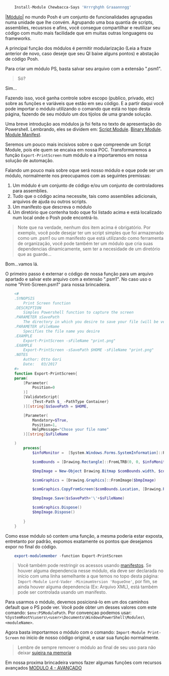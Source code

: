 ~~~powershell
    Install-Module Chewbacca-Says 'Hrrrghghh Graaannngg'
~~~

[|Módulo|](https://educacao.uol.com.br/disciplinas/matematica/modulo-ou-valor-absoluto-calculando-o-modulo.htm) no mundo Posh é um conjunto de funcionalidades agrupadas numa unidade que lhe convém. Agrupando uma boa quantia de scripts, assemblies, recusrsos e afins, você consegue compartilhar e reutilizar seu código com muito mais facilidade que em muitas outras longuagens ou frameworks.

A principal função dos módulos é permitir modularização (Leia a fraze anterior de novo, caso deseje que seu QI baixe alguns pontos) e abstação de código Posh.

Para criar um módulo PS, basta salvar seu arquivo com a extensão ".psm1".

>Só?

Sim...

Fazendo isso, você ganha controle sobre escopo (publico, privado, etc) sobre as funções e variáveis que estão em seu código. E a partir daqui você pode importar o módulo utilizando o comando que está no topo desta página, fazendo de seu módulo um dos tijolos de uma grande solução.

Uma breve introdução aos módulos ja foi feita no texto de apresentação do Powershell. Lembrando, eles se dividem em:
[Script Module](https://msdn.microsoft.com/en-us/library/dd878340(v=vs.85).aspx).
[Binary Module](https://msdn.microsoft.com/en-us/library/dd878342(v=vs.85).aspx).
[Module Manifest](https://msdn.microsoft.com/en-us/library/dd878337(v=vs.85).aspx). 

Seremos um pouco mais incisivos sobre o que compreende um Script Module, pois ele quem se encaixa em nossa POC. Transformaremos a função `Export-PrintScreen` num módulo e a importaremos em nossa solução de automação.

Falando um pouco mais sobre oque será nosso módulo e oque pode ser um módulo, normalmente nos preocupamos com as seguintes premissas:
1. Um módulo é um conjunto de código e/ou um conjunto de controladores para assemblies.
2. Tudo que o código acima necessite, tais como assemblies adicionais, arquivos de ajuda ou outros scripts.
3. Um manifesto que descreva o módulo
4. Um diretório que contenha todo oque foi listado acima e está localizado num local onde o Posh pode encontrá-lo.

>Note que na verdade, nenhum dos item acima é obrigatório. Por exemplo, você pode desejar ter um script simples que foi armazenado como um .psm1 ou um manifesto que está utilizando como ferramenta de organização, você pode também ter um módulo que cria suas dependencias dinamicamente, sem ter a necesidade de um diretório que as guarde...

Bom...vamos lá.

O primeiro passo é externar o código de nossa função para um arquivo apartado e salvar este arquivo com a extensão ".psm1". No caso uso o nome "Print-Screen.psm1" para nossa brincadeira.

~~~powershell
    <#
    .SYNOPSIS
        Print Screen function
    .DESCRIPTION
        Simples Powershell function to capture the screen
    .PARAMETER sSavePath
        The directory in which you desire to save your file (will be verified using Test-Path)
    .PARAMETER sFileName
        Specifies the file name you desire
    .EXAMPLE
        Export-PrintScreen -sFileName "print.png"
    .EXAMPLE
        Export-PrintScreen -sSavePath $HOME -sFileName "print.png"
    .NOTES
        Author: Otto Gori
        Date:   03/2017    
    #>
    function Export-PrintScreen{
    param(
        [Parameter(
            Position=0
        )]
        [ValidateScript(
            {Test-Path $_ -PathType Container}
        )][string]$sSavePath = $HOME,

        [Parameter(
            Mandatory=$True, 
            Position=1,
            HelpMessage="Chose your file name"
        )][string]$sFileName

    )
        process{
            $infoMonitor =  [System.Windows.Forms.SystemInformation]::PrimaryMonitorSize

            $comBounds = [Drawing.Rectangle]::FromLTRB(0, 0, $infoMonitor.Width, $infoMonitor.Height)

            $bmpImage = New-Object Drawing.Bitmap $comBounds.width, $comBounds.height

            $comGraphics = [Drawing.Graphics]::FromImage($bmpImage)

            $comGraphics.CopyFromScreen($comBounds.Location, [Drawing.Point]::Empty, $comBounds.size)

            $bmpImage.Save($sSavePath+'\'+$sFileName)

            $comGraphics.Dispose()
            $bmpImage.Dispose()
        
        }
    }
~~~ 

Como esse módulo só contem uma função, a mesma poderia estar exposta, entretanto por padrão, expomos exatamente os pontos que desejamos expor no final do código.

~~~powershell
    export-modulemember -function Export-PrintScreen
~~~

>Você também pode restringir os acessos usando [manifestos](https://msdn.microsoft.com/en-us/library/dd878337(v=vs.85).aspx). Se houver alguma dependencia nesse módulo, ela deve ser declarada no início com uma linha semelhante a que temos no topo desta página: `Import-Module Lord-Vader -MinimumVersion 'RogueOne'`, por fim, se ainda houver alguma dependencia (Ex: Arquivo XML), está também pode ser controlada usando um manifesto.

Para usarmos o módulo, devemos posicioná-lo em um dos caminhos default que o PS pode ver. Você pode obter um desses valores com este comando: `$env:PSModulePath`. Por convençao podemos usar: `%SystemRoot%\users\<user>\Documents\WindowsPowerShell\Modules\<moduleName>`.

Agora basta importarmos o módulo com o comando: `Import-Module Print-Screen` no inicio de nosso código original, e usar sua função normalmente.

>Lembre de sempre remover o módulo ao final de seu uso para não deixar [sujeira na memoria](https://img1.ibxk.com.br/2012/3/materias/52348152015113625.jpg?w=700)

Em nossa proxima brincadeira vamos fazer algumas funções com recursos avançados [MODULO 4 - AVANÇADO](./adv.md)
